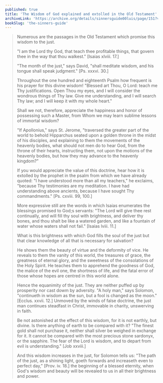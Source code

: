 ```yaml
---
published: true
title: 'The Wisdom of God explained and extolled in the Old Testament'
archiveLink: 'https://archive.org/details/sinnersguide00luis/page/151?view=theater'
bookSlug: 'the-sinners-guide'
---
```


> Numerous are the passages in the Old Testament which promise this wisdom to the just.
> 
> "I am the Lord thy God, that teach thee profitable things, that govern thee in the way that thou walkest." [Isaias xlviii. 17.]
> 
> "The month of the just," says David, "shall meditate wisdom, and his tongue shall speak judgment." [Ps. xxxvi. 30.]
> 
> Throughout the one hundred and eighteenth Psalm how frequent is his prayer for this divine wisdom! "Blessed art Thou, O Lord: teach me Thy justifications. Open Thou my eyes, and I will consider the wondrous things of Thy law. Give me understanding, and I will search Thy law; and I will keep it with my whole heart."
> 
> Shall we not, therefore, appreciate the happiness and honor of possessing such a Master, from Whom we may learn sublime lessons of immortal wisdom?
> 
> "If Apollonius," says St. Jerome, "traversed the greater part of the world to behold Hipparchus seated upon a golden throne in the midst of his disciples, and explaining to them the movements of the heavenly bodies, what should not men do to hear God, from the throne of their hearts, instructing them, not upon the motions of the heavenly bodies, but how they may advance to the heavenly kingdom?"
> 
> If you would appreciate the value of this doctrine, hear how it is extolled by the prophet in the psalm from which we have already quoted: "I have understood more than all my teachers," he exclaims, "because Thy testimonies are my meditation. I have had understanding above ancients, because I have sought Thy commandments." [Ps. cxviii. 99, 100.]
> 
> More expressive still are the words in which Isaias enumerates the blessings promised to God;s servants: "The Lord will give thee rest continually, and will fill thy soul with brightness, and deliver thy bones, and thou shalt be like a watered garden, and like a fountain of water whose waters shall not fail." [Isaias lviii. 11.]
> 
> What is this brightness with which God fills the soul of the just but that clear knowledge of all that is necessary for salvation?
> 
> He shows them the beauty of virtue and the deformity of vice. He reveals to them the vanity of this world, the treasures of grace, the greatness of eternal glory, and the sweetness of the consolations of the Holy Spirit. He teaches them to apprehend the goodness of God, the malice of the evil one, the shortness of life, and the fatal error of those whose hopes are centred in this world alone.
> 
> Hence the equanimity of the just. They are neither puffed up by prosperity nor cast dowm by adversity. "A holy man," says Solomon, "continueth in wisdom as the sun, but a fool is changed as the moon." [Ecclus. xxvii. 12.] Unmoved by the winds of false doctrine, the just man continues steadfast in Christ, immovable in charity, unswerving in faith.
> 
> Be not astonished at the effect of this wisdom, for it is not earthly, but divine. Is there anything of earth to be compared with it? "The finest gold shall not purchase it, neither shall silver be weighed in exchange for it. It cannot be compared with the most precious stone sardonyx, or the sapphire. The fear of the Lord is wisdom, and to depart from evil is understanding." [Job xxviii.]
> 
> And this wisdom increases in the just, for Solomon tells us: "The path of the just, as a shining light, goeth forwards and increaseth even to perfect day," [Prov. iv. 18.] the beginning of a blessed eternity, when God's wisdom and beauty will be revealed to us in all their brightness and power.

